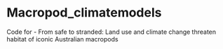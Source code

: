 # Macropod_climatemodels
Code for - From safe to stranded: Land use and climate change threaten habitat of iconic Australian macropods 
